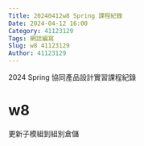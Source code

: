 ```yaml
---
Title: 20240412w8 Spring 課程紀錄
Date: 2024-04-12 16:00
Category: 41123129
Tags: 網誌編寫
Slug: w8 41123129
Author: 41123129
---
```


2024 Spring 協同產品設計實習課程紀錄

<!-- PELICAN_END_SUMMARY -->

# w8
更新子模組到組別倉儲





